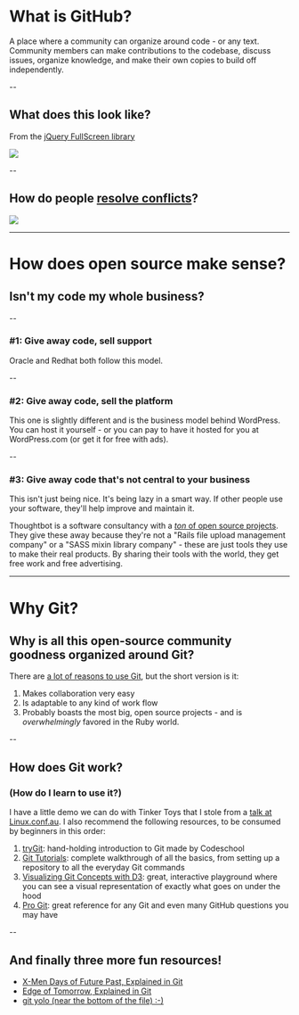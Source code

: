# What is GitHub?

A place where a community can organize around code - or any text. Community members can make contributions to the codebase, discuss issues, organize knowledge, and make their own copies to build off independently.

--

## What does this look like?

From the [jQuery FullScreen library](https://github.com/martinaglv/jQuery-FullScreen/network)

<img src="https://www.dropbox.com/s/ip105cjjohvbjj3/Screenshot%202014-11-11%2014.09.39.png?dl=1" class="stretch" />

--

## How do people [resolve conflicts](https://github.com/rails/rails/pull/8563)?

<img src="https://www.dropbox.com/s/7ahxxvnsib9oecn/Screenshot%202014-11-11%2014.25.00.png?dl=1" class="stretch" />

----

# How does open source make sense?
## Isn't my code my whole business?

--

### #1: Give away code, sell support

Oracle and Redhat both follow this model.

--

### #2: Give away code, sell the platform

This one is slightly different and is the business model behind WordPress. You can host it yourself - or you can pay to have it hosted for you at WordPress.com (or get it for free with ads).

--

### #3: Give away code that's not central to your business

This isn't just being nice. It's being lazy in a smart way. If other people use your software, they'll help improve and maintain it.

Thoughtbot is a software consultancy with a [*ton* of open source projects](https://github.com/thoughtbot). They give these away because they're not a "Rails file upload management company" or a "SASS mixin library company" - these are just tools they use to make their real products. By sharing their tools with the world, they get free work and free advertising.

----

# Why Git?
## Why is all this open-source community goodness organized around Git?

There are  [a lot of reasons to use Git](http://thkoch2001.github.io/whygitisbetter/), but the short version is it:

1. Makes collaboration very easy
2. Is adaptable to any kind of work flow
3. Probably boasts the most big, open source projects - and is *overwhelmingly* favored in the Ruby world.

--

## How does Git work?
### (How do I learn to use it?)

I have a little demo we can do with Tinker Toys that I stole from a  [talk at Linux.conf.au](https://www.youtube.com/watch?v=1ffBJ4sVUb4). I also recommend the following resources, to be consumed by beginners in this order:

1. [tryGit](https://try.github.io/levels/1/challenges/1): hand-holding introduction to Git made by Codeschool
2. [Git Tutorials](https://www.atlassian.com/git/tutorials/): complete walkthrough of all the basics, from setting up a repository to all the everyday Git commands
3. [Visualizing Git Concepts with D3](http://onlywei.github.io/explain-git-with-d3/): great, interactive playground where you can see a visual representation of exactly what goes on under the hood
4. [Pro Git](http://git-scm.com/book/en/v2): great reference for any Git and even many GitHub questions you may have

--

## And finally three more fun resources!

- [X-Men Days of Future Past, Explained in Git](http://hashrocket.com/blog/posts/x-men-days-of-future-past-explained-in-git)
- [Edge of Tomorrow, Explained in Git](http://hashrocket.com/blog/posts/edge-of-tomorrow-explained-in-git)
- [git yolo (near the bottom of the file) :-)](https://github.com/hyrmn/dotfiles/blob/master/.gitconfig)
